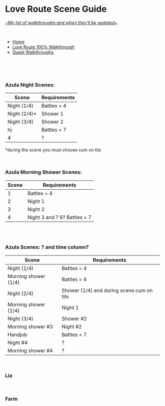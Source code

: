 # Love Route Scene Guide
[*\~My list of walkthroughs and when they'll be updated\~*](https://www.patreon.com/maimlain)

<br>

- [Home](https://github.com/maim-lain/fourelements/blob/master/book-2/home.md)  
- [Love Route 100% Walkthrough](https://github.com/maim-lain/fourelements/blob/master/book-2/loveroute.md)  
- [Quest Walkthroughs](https://github.com/maim-lain/fourelements/blob/master/book-2/quests.md)  

<br>
<br>
<br>

### Azula Night Scenes:
Scene | Requirements
--- | ---
Night (1/4) | Battles = 4
Night (2/4)* | Shower 1
Night (3/4) | Shower 2
hj | Battles = 7
4 | ?

*during the scene you must choose cum on tits

<br>

### Azula Morning Shower Scenes:
Scene | Requirements
--- | ---
1 | Battles = 4
2 | Night 1
3 | Night 2
4 | Night 3 and ? 9? Battles = 7

<br>
<br>

### Azula Scenes: ? and time column?
Scene | Requirements
--- | ---
Night (1/4) | Battles = 4
Morning shower (1/4) | Battles = 4
Night (2/4) | Shower (1/4) and during scene cum on tits
Morning shower (2/4) | Night 1
Night (3/4) | Shower #2
Morning shower #3 | Night #2
Handjob | Battles = 7
Night #4 | ?
Morning shower #4 | ?

<br>

### Lia

<br>

### Farm

<!---

azula bj in mai's shop = battles = 7, morning room, night room.
shower 4 = need bj completed



lia free -> love route
caught scenes still only on love route



scenes: put names??
1
2
3 (mast)
4 (hj)



throne room - quest or scenes?



zsleep
zshower

--->
